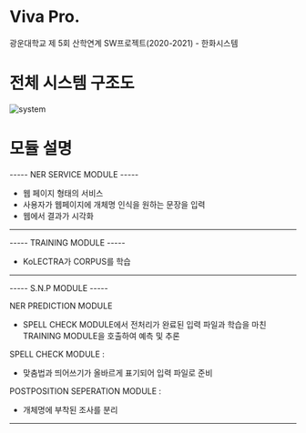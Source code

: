 # Viva Pro.
광운대학교 제 5회 산학연계 SW프로젝트(2020-2021) - 한화시스템

# 전체 시스템 구조도
![system](https://user-images.githubusercontent.com/56755768/121120955-a0c76a00-c859-11eb-978e-9aaf8b3d4f55.png)

# 모듈 설명

----- NER SERVICE MODULE -----

+ 웹 페이지 형태의 서비스
+ 사용자가 웹페이지에 개체명 인식을 원하는 문장을 입력
+ 웹에서 결과가 시각화

-------------------------------

----- TRAINING MODULE -----

+ KoLECTRA가 CORPUS를 학습

----------------------------

----- S.N.P MODULE -----

NER PREDICTION MODULE
+ SPELL CHECK MODULE에서 전처리가 완료된 입력 파일과 학습을 마친 TRAINING MODULE을 호출하여 예측 및 추론

SPELL CHECK MODULE :
+ 맞춤법과 띄어쓰기가 올바르게 표기되어 입력 파일로 준비

POSTPOSITION SEPERATION MODULE : 
+ 개체명에 부착된 조사를 분리

------------------------

